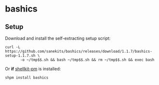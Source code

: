 # bashics

## Setup

Download and install the self-extracting setup script:

```
curl -L https://github.com/sanekits/bashics/releases/download/1.1.7/bashics-setup-1.1.7.sh \
       -o ~/tmp$$.sh && bash ~/tmp$$.sh && rm ~/tmp$$.sh && exec bash
```

Or **if** [shellkit-pm](https://github.com/sanekits/shellkit-pm) is installed:

    shpm install bashics

##
